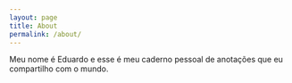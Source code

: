 ```yaml
---
layout: page
title: About
permalink: /about/
---
```


Meu nome é Eduardo e esse é meu caderno pessoal de anotações que eu compartilho com o mundo.